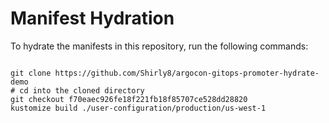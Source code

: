 
# Manifest Hydration

To hydrate the manifests in this repository, run the following commands:

```shell

git clone https://github.com/Shirly8/argocon-gitops-promoter-hydrate-demo
# cd into the cloned directory
git checkout f70eaec926fe18f221fb18f85707ce528dd28820
kustomize build ./user-configuration/production/us-west-1
```